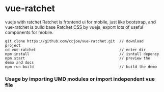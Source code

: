 # vue-ratchet

vuejs with ratchet
Ratchet is frontend ui for mobile, just like bootstrap,
and vue-ratchet is build base Ratchet CSS by vuejs, export lots of useful components for mobile.

```
git clone https://github.com/ccjoe/vue-ratchet.git  // download project
cd vue-ratchet                                      // enter dir
npm install                                         // isntall depency
npm start                                           // preview the demo and docs
npm run build                                       // build the demo
```

### Usage by importing UMD modules or import independent vue file
